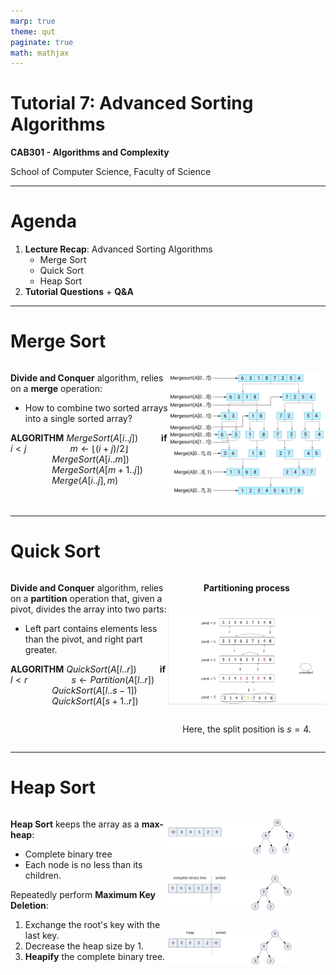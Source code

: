 ```yaml
---
marp: true
theme: qut
paginate: true
math: mathjax
---
```


<!-- 
_backgroundImage: url('backgrounds/Title.PNG')
_class: title
 -->

# Tutorial 7: Advanced Sorting Algorithms

**CAB301 - Algorithms and Complexity**

School of Computer Science, Faculty of Science

---
<!-- 
footer: '**CAB301 - Algorithms and Complexity**<br>School of Computer Science, Faculty of Science'
-->

# Agenda

1. **Lecture Recap**: Advanced Sorting Algorithms
   - Merge Sort
   - Quick Sort
   - Heap Sort
2. **Tutorial Questions** + **Q&A**

---

# Merge Sort

<div style="display: flex">

<div style="flex: 0.5">

**Divide and Conquer** algorithm, relies on a **merge** operation:
- How to combine two sorted arrays into a single sorted array?

**ALGORITHM** $MergeSort(A[i..j])$
$\quad$$\quad$**if** $i < j$
$\quad$$\quad$$\quad$$\quad$$m ← \lfloor(i + j)/2\rfloor$
$\quad$$\quad$$\quad$$\quad$$MergeSort(A[i..m])$
$\quad$$\quad$$\quad$$\quad$$MergeSort(A[m + 1..j])$
$\quad$$\quad$$\quad$$\quad$$Merge(A[i..j], m)$

</div>

<div style="flex: 0.5; width: 500px">

![alt text](./backgrounds/MergeSort.svg)

</div>

</div>

---

# Quick Sort

<div style="display: flex">

<div style="flex: 0.5">

**Divide and Conquer** algorithm, relies on a **partition** operation that, given a pivot, divides the array into two parts:
- Left part contains elements less than the pivot, and right part greater.

**ALGORITHM** $QuickSort(A[l..r])$
$\quad$$\quad$**if** $l < r$
$\quad$$\quad$$\quad$$\quad$$s ← Partition(A[l..r])$
$\quad$$\quad$$\quad$$\quad$$QuickSort(A[l..s - 1])$
$\quad$$\quad$$\quad$$\quad$$QuickSort(A[s + 1..r])$

</div>

<div style="flex: 0.5; display: flex; flex-direction: column; justify-content: center; align-items: center">

**Partitioning process**

![alt text](./backgrounds/QuickSort.png)

Here, the split position is $s = 4$.

</div>

</div>

---

# Heap Sort

<div style="display: flex">

<div style="flex: 0.5">

**Heap Sort** keeps the array as a **max-heap**:
- Complete binary tree
- Each node is no less than its children.

Repeatedly perform **Maximum Key Deletion**:

1. Exchange the root's key with the last key.
2. Decrease the heap size by 1.
3. **Heapify** the complete binary tree.

</div>

<div style="flex: 0.4; display: flex; flex-direction: column; justify-content: center; align-items: center">

![alt text](./backgrounds/HeapSort1.png)

![alt text](./backgrounds/HeapSort2.png)

![alt text](./backgrounds/HeapSort3.png)

</div>

</div>